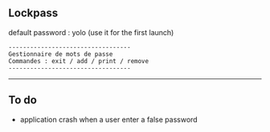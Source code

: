 ## Lockpass
default password : yolo (use it for the first launch)

```
----------------------------------
Gestionnaire de mots de passe
Commandes : exit / add / print / remove
----------------------------------
```

-----

## To do
- application crash when a user enter a false password
